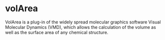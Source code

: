 # volArea
VolArea is a plug-in of the widely spread molecular graphics software Visual Molecular Dynamics (VMD), which allows the calculation of the volume as well as the surface area of any chemical structure.
